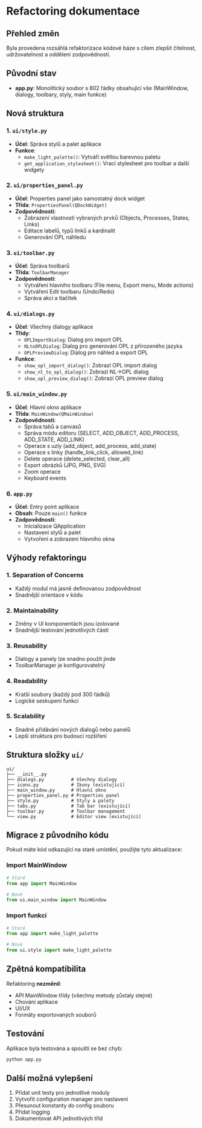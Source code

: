 # Refactoring dokumentace

## Přehled změn

Byla provedena rozsáhlá refaktorizace kódové báze s cílem zlepšit čitelnost, udržovatelnost a oddělení zodpovědností.

## Původní stav

- **app.py**: Monolitický soubor s 802 řádky obsahující vše (MainWindow, dialogy, toolbary, styly, main funkce)

## Nová struktura

### 1. `ui/style.py`
- **Účel**: Správa stylů a palet aplikace
- **Funkce**:
  - `make_light_palette()`: Vytváří světlou barevnou paletu
  - `get_application_stylesheet()`: Vrací stylesheet pro toolbar a další widgety

### 2. `ui/properties_panel.py`
- **Účel**: Properties panel jako samostatný dock widget
- **Třída**: `PropertiesPanel(QDockWidget)`
- **Zodpovědnosti**:
  - Zobrazení vlastností vybraných prvků (Objects, Processes, States, Links)
  - Editace labelů, typů linků a kardinalit
  - Generování OPL náhledu

### 3. `ui/toolbar.py`
- **Účel**: Správa toolbarů
- **Třída**: `ToolbarManager`
- **Zodpovědnosti**:
  - Vytváření hlavního toolbaru (File menu, Export menu, Mode actions)
  - Vytváření Edit toolbaru (Undo/Redo)
  - Správa akcí a tlačítek

### 4. `ui/dialogs.py`
- **Účel**: Všechny dialogy aplikace
- **Třídy**:
  - `OPLImportDialog`: Dialog pro import OPL
  - `NLtoOPLDialog`: Dialog pro generování OPL z přirozeného jazyka
  - `OPLPreviewDialog`: Dialog pro náhled a export OPL
- **Funkce**:
  - `show_opl_import_dialog()`: Zobrazí OPL import dialog
  - `show_nl_to_opl_dialog()`: Zobrazí NL→OPL dialog
  - `show_opl_preview_dialog()`: Zobrazí OPL preview dialog

### 5. `ui/main_window.py`
- **Účel**: Hlavní okno aplikace
- **Třída**: `MainWindow(QMainWindow)`
- **Zodpovědnosti**:
  - Správa tabů a canvasů
  - Správa módu editoru (SELECT, ADD_OBJECT, ADD_PROCESS, ADD_STATE, ADD_LINK)
  - Operace s uzly (add_object, add_process, add_state)
  - Operace s linky (handle_link_click, allowed_link)
  - Delete operace (delete_selected, clear_all)
  - Export obrázků (JPG, PNG, SVG)
  - Zoom operace
  - Keyboard events

### 6. `app.py`
- **Účel**: Entry point aplikace
- **Obsah**: Pouze `main()` funkce
- **Zodpovědnosti**:
  - Inicializace QApplication
  - Nastavení stylů a palet
  - Vytvoření a zobrazení hlavního okna

## Výhody refaktoringu

### 1. **Separation of Concerns**
- Každý modul má jasně definovanou zodpovědnost
- Snadnější orientace v kódu

### 2. **Maintainability**
- Změny v UI komponentách jsou izolované
- Snadnější testování jednotlivých částí

### 3. **Reusability**
- Dialogy a panely lze snadno použít jinde
- ToolbarManager je konfigurovatelný

### 4. **Readability**
- Kratší soubory (každý pod 300 řádků)
- Logické seskupení funkcí

### 5. **Scalability**
- Snadné přidávání nových dialogů nebo panelů
- Lepší struktura pro budoucí rozšíření

## Struktura složky `ui/`

```
ui/
├── __init__.py
├── dialogs.py          # Všechny dialogy
├── icons.py            # Ikony (existující)
├── main_window.py      # Hlavní okno
├── properties_panel.py # Properties panel
├── style.py            # Styly a palety
├── tabs.py             # Tab bar (existující)
├── toolbar.py          # Toolbar management
└── view.py             # Editor view (existující)
```

## Migrace z původního kódu

Pokud máte kód odkazující na staré umístění, použijte tyto aktualizace:

### Import MainWindow
```python
# Staré
from app import MainWindow

# Nové
from ui.main_window import MainWindow
```

### Import funkcí
```python
# Staré
from app import make_light_palette

# Nové
from ui.style import make_light_palette
```

## Zpětná kompatibilita

Refaktoring **nezměnil**:
- API MainWindow třídy (všechny metody zůstaly stejné)
- Chování aplikace
- UI/UX
- Formáty exportovaných souborů

## Testování

Aplikace byla testována a spouští se bez chyb:
```bash
python app.py
```

## Další možná vylepšení

1. Přidat unit testy pro jednotlivé moduly
2. Vytvořit configuration manager pro nastavení
3. Přesunout konstanty do config souboru
4. Přidat logging
5. Dokumentovat API jednotlivých tříd

